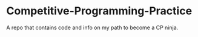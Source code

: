 # Competitive-Programming-Practice
A repo that contains code and info on my path to become a CP ninja. 
